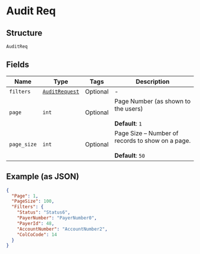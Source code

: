 
# Audit Req

## Structure

`AuditReq`

## Fields

| Name | Type | Tags | Description |
|  --- | --- | --- | --- |
| `filters` | [`AuditRequest`](../../doc/models/audit-request.md) | Optional | - |
| `page` | `int` | Optional | Page Number (as shown to the users)<br><br>**Default**: `1` |
| `page_size` | `int` | Optional | Page Size – Number of records to show on a page.<br><br>**Default**: `50` |

## Example (as JSON)

```json
{
  "Page": 1,
  "PageSize": 100,
  "Filters": {
    "Status": "Status6",
    "PayerNumber": "PayerNumber0",
    "PayerId": 48,
    "AccountNumber": "AccountNumber2",
    "ColCoCode": 14
  }
}
```

